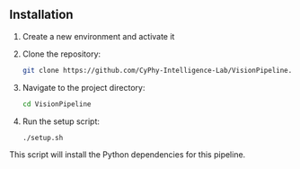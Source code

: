 ## Installation

1. Create a new environment and activate it

2. Clone the repository:
    ```sh
    git clone https://github.com/CyPhy-Intelligence-Lab/VisionPipeline.git
    ```

3. Navigate to the project directory:
    ```sh
    cd VisionPipeline
    ```

4. Run the setup script:
    ```sh
    ./setup.sh
    ```

This script will install the Python dependencies for this pipeline.


